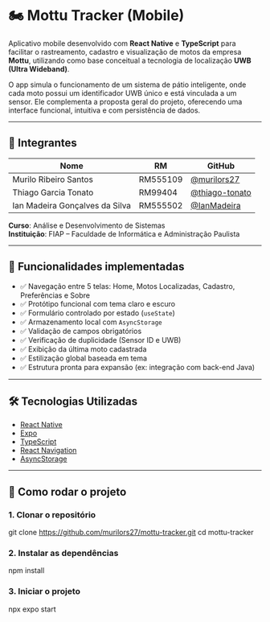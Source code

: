 # 🏍️ Mottu Tracker (Mobile)

Aplicativo mobile desenvolvido com **React Native** e **TypeScript** para facilitar o rastreamento, cadastro e visualização de motos da empresa **Mottu**, utilizando como base conceitual a tecnologia de localização **UWB (Ultra Wideband)**. 

O app simula o funcionamento de um sistema de pátio inteligente, onde cada moto possui um identificador UWB único e está vinculada a um sensor. Ele complementa a proposta geral do projeto, oferecendo uma interface funcional, intuitiva e com persistência de dados.

---

## 👥 Integrantes

| Nome                                | RM       | GitHub                                |
|-------------------------------------|----------|----------------------------------------|
| Murilo Ribeiro Santos               | RM555109 | [@murilors27](https://github.com/murilors27) |
| Thiago Garcia Tonato                | RM99404  | [@thiago-tonato](https://github.com/thiago-tonato) |
| Ian Madeira Gonçalves da Silva      | RM555502 | [@IanMadeira](https://github.com/IanMadeira) |

**Curso**: Análise e Desenvolvimento de Sistemas  
**Instituição**: FIAP – Faculdade de Informática e Administração Paulista

---

## 📱 Funcionalidades implementadas

- ✅ Navegação entre 5 telas: Home, Motos Localizadas, Cadastro, Preferências e Sobre
- ✅ Protótipo funcional com tema claro e escuro
- ✅ Formulário controlado por estado (`useState`)
- ✅ Armazenamento local com `AsyncStorage`
- ✅ Validação de campos obrigatórios
- ✅ Verificação de duplicidade (Sensor ID e UWB)
- ✅ Exibição da última moto cadastrada
- ✅ Estilização global baseada em tema
- ✅ Estrutura pronta para expansão (ex: integração com back-end Java)

---

## 🛠️ Tecnologias Utilizadas

- [React Native](https://reactnative.dev/)
- [Expo](https://expo.dev/)
- [TypeScript](https://www.typescriptlang.org/)
- [React Navigation](https://reactnavigation.org/)
- [AsyncStorage](https://github.com/react-native-async-storage/async-storage)

---

## 🚀 Como rodar o projeto

### 1. Clonar o repositório

git clone https://github.com/murilors27/mottu-tracker.git
cd mottu-tracker

### 2. Instalar as dependências

npm install

### 3. Iniciar o projeto

npx expo start